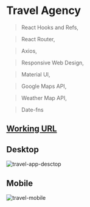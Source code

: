 # Travel Agency

> React Hooks and Refs,

> React Router,

> Axios,

> Responsive Web Design,

> Material UI,

> Google Maps API,

> Weather Map API,

> Date-fns

## [Working URL](https://ivangelista.netlify.app/)

## Desktop

![travel-app-desctop](https://user-images.githubusercontent.com/74892817/134205908-0f133a24-1b8a-4bd6-bbea-5ea90d66caba.gif)

## Mobile

![travel-mobile](https://user-images.githubusercontent.com/74892817/134206600-e8753ec7-2d91-4c7a-b08f-91ec2dfeca32.gif)
